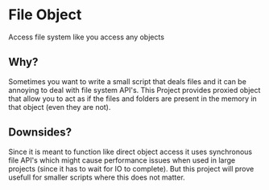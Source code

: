 # File Object

Access file system like you access any objects

## Why?

Sometimes you want to write a small script that deals files and it can be annoying to deal with file
system API's. This Project provides proxied object that allow you to act as if the files and folders
are present in the memory in that object (even they are not).

## Downsides?

Since it is meant to function like direct object access it uses synchronous file API's which might cause performance issues when used in
large projects (since it has to wait for IO to complete). But this project will prove usefull for smaller scripts where this does
not matter.
